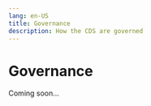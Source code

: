 ```yaml
---
lang: en-US
title: Governance
description: How the CDS are governed
---
```


# Governance

Coming soon...
